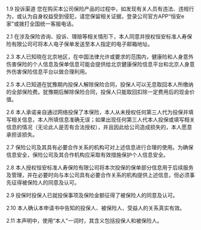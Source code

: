 1.9 投诉渠道 您在购买本公司保险产品的过程中，如发现有关人员有违法、违规行为，或认为自身权益受到侵犯，请您保留相关证据，登录公司官方APP“恒安e家”或拨打全国统一客服电话。

2.1 在涉及保险咨询、投诉、理赔等相关情形下，本人同意并授权恒安标准人寿保险有限公司可将本人电子保单发送至本人指定的电子邮箱地址。

2.3 本人已知晓在北京地区，在中国法律允许或要求的范围内，健康险和人身意外伤害保险的个人信息及保单信息可能会提供给北京健康保险信息平台和北京人身意外伤害保险信息平台以做合理利用。

2.5 本人已知道在犹豫期内投保人解除保险合同，投保人可以无息取回本人所缴纳的全部保险费。犹豫期后解除保险合同，投保人只能取回扣除一定费用后的现金价值。

2.6 本人承诺亲自通过网络投保了本保险，本人从未授权任何第三人代为投保并填写相关信息，本人所填信息准确无误；如果出现任何第三人代本人投保或填写相关信息的情况（无论此人是否有合法授权），并且因此给公司造成损失的，本人愿意承担该损失。

2.7 保险公司及其具有必要合作关系的机构可对上述信息进行合理的使用。为确保信息安全，保险公司及其合作机构应采取有效措施保护个人信息安全。

2.8 本人授权恒安标准人寿保险有限公司将本次投保的保单部分信息用于后续服务及管理，并在必要时向与本公司具有必要合作关系的机构提供上述信息，但必须事先征得被保险人的同意及认可。

2.9 投保时投保人已就投保事项及保险金额征得了被保险人的同意及认可。

2.10 本人确认本申请书中告知的投保人、被保险人、受益人的关系真实有效。

2.11 本声明中，使用“本人”一词时，其含义包括投保人和被保险人。